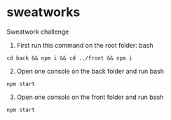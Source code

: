 # sweatworks
Sweatwork challenge


1) First run this command on the root folder:
bash
```
cd back && npm i && cd ../front && npm i
```

2) Open one console on the back folder and run 
bash
```
npm start
```

3) Open one console on the front folder and run 
bash
```
npm start
```
